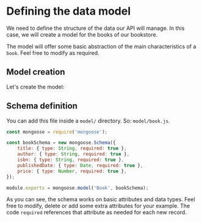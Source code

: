 # Defining the data model

We need to define the structure of the data our API will manage.
In this case, we will create a model for the books of our bookstore. 

The model will offer some basic abstraction of the main characteristics of a `book`.
Feel free to modify as required.

## Model creation

Let's create the model:

## Schema definition

You can add this file inside a `model/` directory.
So: `model/book.js`.

```javascript
const mongoose = require('mongoose');

const bookSchema = new mongoose.Schema({
    title: { type: String, required: true },
    author: { type: String, required: true },
    isbn: { type: String, required: true },
    publishedDate: { type: Date, required: true },
    price: { type: Number, required: true },
});

module.exports = mongoose.model('Book', bookSchema);
```

As you can see, the schema works on basic attributes and data types.
Feel free to modify, delete or add some extra attributes for your example.
The code `required` references that attribute as needed for each new record.
